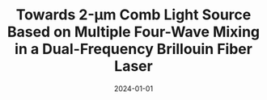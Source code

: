 ---
title: "Towards 2-µm Comb Light Source Based on Multiple Four-Wave Mixing in a Dual-Frequency Brillouin Fiber Laser"
collection: publications
category: manuscripts
permalink: /publication/2024-01-01-Towards-2-m-Comb-Light-Source-Based-on-Multiple-Four-Wave-Mixing-in-a-Dual-Frequency-Brillouin-Fiber-Laser
date: 2024-01-01
venue: '<i>Journal of the European Optical Society-Rapid Publications</i>'
paperurl: 'https://jeos.edpsciences.org/10.1051/jeos/2024017'
citation: ' Moise Deroh,  Gang Xu,  Erwan Lucas,  Jean-Charles Beugnot,  Hervé Maillotte,  Thibaut Sylvestre,  Bertrand Kibler, <strong> Towards 2-µm Comb Light Source Based on Multiple Four-Wave Mixing in a Dual-Frequency Brillouin Fiber Laser.</strong>  <i>Journal of the European Optical Society-Rapid Publications</i>, 2024.'
---